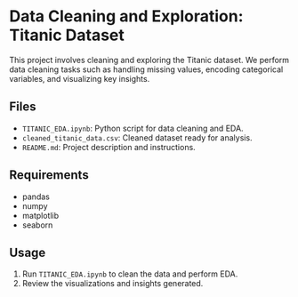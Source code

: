 
# Data Cleaning and Exploration: Titanic Dataset

This project involves cleaning and exploring the Titanic dataset. We perform data cleaning tasks such as handling missing values, encoding categorical variables, and visualizing key insights.

## Files
- `TITANIC_EDA.ipynb`: Python script for data cleaning and EDA.
- `cleaned_titanic_data.csv`: Cleaned dataset ready for analysis.
- `README.md`: Project description and instructions.

## Requirements
- pandas
- numpy
- matplotlib
- seaborn

## Usage
1. Run `TITANIC_EDA.ipynb` to clean the data and perform EDA.
2. Review the visualizations and insights generated.

